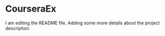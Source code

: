 # CourseraEx

I am editing the README file. Adding some more details about the project description.
